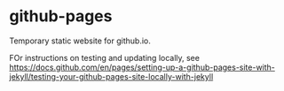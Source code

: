 # github-pages
Temporary static website for github.io.

FOr instructions on testing and updating locally, see https://docs.github.com/en/pages/setting-up-a-github-pages-site-with-jekyll/testing-your-github-pages-site-locally-with-jekyll
